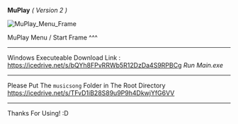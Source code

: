 
**MuPlay** *( Version 2 )*

![MuPlay_Menu_Frame](https://user-images.githubusercontent.com/91386746/151145549-925e8bfb-52b7-4238-9ee3-93ae9d0cfee4.png)

MuPlay Menu / Start Frame ^^^

----------------

Windows Executeable Download Link : https://icedrive.net/s/bQYh8FPvRRWb5R12DzDa4S9RPBCg
*Run Main.exe*

--------

Please Put The `musicsong` Folder in The Root Directory 
https://icedrive.net/s/TFvD1iB28S89u9P9h4DkwjYfG6VV


----------------


Thanks For Using! :D
